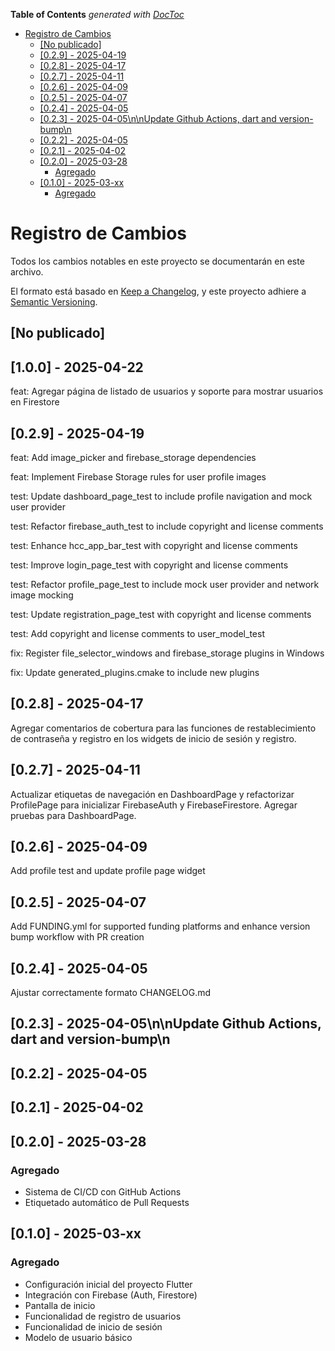 <!-- START doctoc generated TOC please keep comment here to allow auto update -->
<!-- DON'T EDIT THIS SECTION, INSTEAD RE-RUN doctoc TO UPDATE -->
**Table of Contents**  *generated with [DocToc](https://github.com/thlorenz/doctoc)*

- [Registro de Cambios](#registro-de-cambios)
  - [[No publicado]](#no-publicado)
  - [[0.2.9] - 2025-04-19](#029---2025-04-19)
  - [[0.2.8] - 2025-04-17](#028---2025-04-17)
  - [[0.2.7] - 2025-04-11](#027---2025-04-11)
  - [[0.2.6] - 2025-04-09](#026---2025-04-09)
  - [[0.2.5] - 2025-04-07](#025---2025-04-07)
  - [[0.2.4] - 2025-04-05](#024---2025-04-05)
  - [[0.2.3] - 2025-04-05\n\nUpdate Github Actions, dart and version-bump\n](#023---2025-04-05%5Cn%5Cnupdate-github-actions-dart-and-version-bump%5Cn)
  - [[0.2.2] - 2025-04-05](#022---2025-04-05)
  - [[0.2.1] - 2025-04-02](#021---2025-04-02)
  - [[0.2.0] - 2025-03-28](#020---2025-03-28)
    - [Agregado](#agregado)
  - [[0.1.0] - 2025-03-xx](#010---2025-03-xx)
    - [Agregado](#agregado-1)

<!-- END doctoc generated TOC please keep comment here to allow auto update -->

# Registro de Cambios

Todos los cambios notables en este proyecto se documentarán en este archivo.

El formato está basado en [Keep a Changelog](https://keepachangelog.com/es/1.0.0/),
y este proyecto adhiere a [Semantic Versioning](https://semver.org/spec/v2.0.0.html).

## [No publicado]

## [1.0.0] - 2025-04-22

feat: Agregar página de listado de usuarios y soporte para mostrar usuarios en Firestore

## [0.2.9] - 2025-04-19

feat: Add image_picker and firebase_storage dependencies

feat: Implement Firebase Storage rules for user profile images

test: Update dashboard_page_test to include profile navigation and mock user provider

test: Refactor firebase_auth_test to include copyright and license comments

test: Enhance hcc_app_bar_test with copyright and license comments

test: Improve login_page_test with copyright and license comments

test: Refactor profile_page_test to include mock user provider and network image mocking

test: Update registration_page_test with copyright and license comments

test: Add copyright and license comments to user_model_test

fix: Register file_selector_windows and firebase_storage plugins in Windows

fix: Update generated_plugins.cmake to include new plugins

## [0.2.8] - 2025-04-17

Agregar comentarios de cobertura para las funciones de restablecimiento de contraseña y registro en los widgets de inicio de sesión y registro.

## [0.2.7] - 2025-04-11

Actualizar etiquetas de navegación en DashboardPage y refactorizar ProfilePage para inicializar FirebaseAuth y FirebaseFirestore. Agregar pruebas para DashboardPage.

## [0.2.6] - 2025-04-09

Add profile test and update profile page widget

## [0.2.5] - 2025-04-07

Add FUNDING.yml for supported funding platforms and enhance version bump workflow with PR creation

## [0.2.4] - 2025-04-05

Ajustar correctamente formato CHANGELOG.md

## [0.2.3] - 2025-04-05\n\nUpdate Github Actions, dart and version-bump\n

## [0.2.2] - 2025-04-05

## [0.2.1] - 2025-04-02

## [0.2.0] - 2025-03-28

### Agregado
- Sistema de CI/CD con GitHub Actions
- Etiquetado automático de Pull Requests

## [0.1.0] - 2025-03-xx

### Agregado
- Configuración inicial del proyecto Flutter
- Integración con Firebase (Auth, Firestore)
- Pantalla de inicio
- Funcionalidad de registro de usuarios
- Funcionalidad de inicio de sesión
- Modelo de usuario básico
